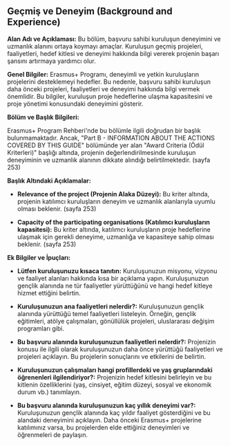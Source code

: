 ## Geçmiş ve Deneyim (Background and Experience)

**Alan Adı ve Açıklaması:** Bu bölüm, başvuru sahibi kuruluşun deneyimini ve uzmanlık alanını ortaya koymayı amaçlar. Kuruluşun geçmiş projeleri, faaliyetleri, hedef kitlesi ve deneyimi hakkında bilgi vererek projenin başarı şansını artırmaya yardımcı olur.

**Genel Bilgiler:** Erasmus+ Programı, deneyimli ve yetkin kuruluşların projelerini desteklemeyi hedefler. Bu nedenle, başvuru sahibi kuruluşun daha önceki projeleri, faaliyetleri ve deneyimi hakkında bilgi vermek önemlidir. Bu bilgiler, kuruluşun proje hedeflerine ulaşma kapasitesini ve proje yönetimi konusundaki deneyimini gösterir.

**Bölüm ve Başlık Bilgileri:**

Erasmus+ Program Rehberi'nde bu bölümle ilgili doğrudan bir başlık bulunmamaktadır. Ancak, "Part B - INFORMATION ABOUT THE ACTIONS COVERED BY THIS GUIDE" bölümünde yer alan "Award Criteria (Ödül Kriterleri)" başlığı altında, projenin değerlendirilmesinde kuruluşun deneyiminin ve uzmanlık alanının dikkate alındığı belirtilmektedir. (sayfa 253)

**Başlık Altındaki Açıklamalar:**

- **Relevance of the project (Projenin Alaka Düzeyi):** Bu kriter altında, projenin katılımcı kuruluşların deneyim ve uzmanlık alanlarıyla uyumlu olması beklenir. (sayfa 253)

- **Capacity of the participating organisations (Katılımcı kuruluşların kapasitesi):** Bu kriter altında, katılımcı kuruluşların proje hedeflerine ulaşmak için gerekli deneyime, uzmanlığa ve kapasiteye sahip olması beklenir. (sayfa 253)

**Ek Bilgiler ve İpuçları:**

- **Lütfen kuruluşunuzu kısaca tanıtın:** Kuruluşunuzun misyonu, vizyonu ve faaliyet alanları hakkında kısa bir açıklama yapın. Kuruluşunuzun gençlik alanında ne tür faaliyetler yürüttüğünü ve hangi hedef kitleye hizmet ettiğini belirtin.

- **Kuruluşunuzun ana faaliyetleri nelerdir?:** Kuruluşunuzun gençlik alanında yürüttüğü temel faaliyetleri listeleyin. Örneğin, gençlik eğitimleri, atölye çalışmaları, gönüllülük projeleri, uluslararası değişim programları gibi.

- **Bu başvuru alanında kuruluşunuzun faaliyetleri nelerdir?:** Projenizin konusu ile ilgili olarak kuruluşunuzun daha önce yürüttüğü faaliyetleri ve projeleri açıklayın. Bu projelerin sonuçlarını ve etkilerini de belirtin.

- **Kuruluşunuzun çalışmaları hangi profillerdeki ve yaş gruplarındaki öğrenenleri ilgilendiriyor?:** Projenizin hedef kitlesini belirleyin ve bu kitlenin özelliklerini (yaş, cinsiyet, eğitim düzeyi, sosyal ve ekonomik durum vb.) tanımlayın.

- **Bu başvuru alanında kuruluşunuzun kaç yıllık deneyimi var?:** Kuruluşunuzun gençlik alanında kaç yıldır faaliyet gösterdiğini ve bu alandaki deneyimini açıklayın. Daha önceki Erasmus+ projelerine katılımınız varsa, bu projelerden elde ettiğiniz deneyimleri ve öğrenmeleri de paylaşın.

